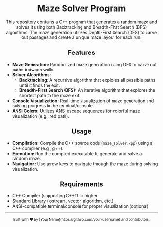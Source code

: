 <h1 align="center">Maze Solver Program</h1>

<p align="center">
  This repository contains a C++ program that generates a random maze and solves it using both Backtracking and Breadth-First Search (BFS) algorithms. The maze generation utilizes Depth-First Search (DFS) to carve out passages and create a unique maze layout for each run.
</p>

<h2 align="center">Features</h2>

- **Maze Generation:** Randomized maze generation using DFS to carve out paths between walls.
- **Solver Algorithms:**
  - **Backtracking:** A recursive algorithm that explores all possible paths until it finds the exit.
  - **Breadth-First Search (BFS):** An iterative algorithm that explores the shortest path to the maze exit.
- **Console Visualization:** Real-time visualization of maze generation and solving progress in the terminal/console.
- **ANSI Colors:** Utilizes ANSI escape sequences for colorful maze visualization (e.g., red path).

<h2 align="center">Usage</h2>

- **Compilation:** Compile the C++ source code (`maze_solver.cpp`) using a C++ compiler (e.g., g++).
- **Execution:** Run the compiled executable to generate and solve a random maze.
- **Navigation:** Use arrow keys to navigate through the maze during solving visualization.

<h2 align="center">Requirements</h2>

- C++ Compiler (supporting C++11 or higher)
- Standard Library (iostream, vector, algorithm, etc.)
- ANSI-compatible terminal/console for proper visualization (optional)

---

<div align="center">
  <sub>Built with ❤️ by [Your Name](https://github.com/your-username) and contributors.</sub>
</div>
